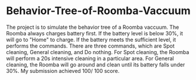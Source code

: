 # Behavior-Tree-of-Roomba-Vaccuum

The project is to simulate the behavior tree of a Roomba vaccuum. The Roomba always charges battery first. If the battery level is below 30%, it will go to "Home" to charge. If the battery meets the sufficient level, it performs the commands. There are three commands, which are Spot cleaning, General cleaning, and Do nothing. For Spot cleaning, the Roomba will perform a 20s intensive cleaning in a particular area. For General cleaning, the Roomba will go around and clean until its battery falls under 30%. My submission achieved 100/ 100 score. 
